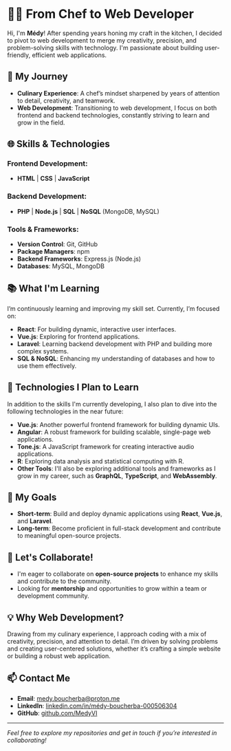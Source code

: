 # 👨‍🍳 From Chef to Web Developer

Hi, I'm **Médy**! After spending years honing my craft in the kitchen, I decided to pivot to web development to merge my creativity, precision, and problem-solving skills with technology. I'm passionate about building user-friendly, efficient web applications.

## 🚀 My Journey

- **Culinary Experience**: A chef’s mindset sharpened by years of attention to detail, creativity, and teamwork.
- **Web Development**: Transitioning to web development, I focus on both frontend and backend technologies, constantly striving to learn and grow in the field.

## 🌐 Skills & Technologies

### Frontend Development:
- **HTML** | **CSS** | **JavaScript**

### Backend Development:
- **PHP** | **Node.js** | **SQL** | **NoSQL** (MongoDB, MySQL)

### Tools & Frameworks:
- **Version Control**: Git, GitHub
- **Package Managers**: npm
- **Backend Frameworks**: Express.js (Node.js)
- **Databases**: MySQL, MongoDB

## 📚 What I'm Learning

I’m continuously learning and improving my skill set. Currently, I’m focused on:
- **React**: For building dynamic, interactive user interfaces.
- **Vue.js**: Exploring for frontend applications.
- **Laravel**: Learning backend development with PHP and building more complex systems.
- **SQL & NoSQL**: Enhancing my understanding of databases and how to use them effectively.

## 🔮 Technologies I Plan to Learn

In addition to the skills I'm currently developing, I also plan to dive into the following technologies in the near future:
- **Vue.js**: Another powerful frontend framework for building dynamic UIs.
- **Angular**: A robust framework for building scalable, single-page web applications.
- **Tone.js**: A JavaScript framework for creating interactive audio applications.
- **R**: Exploring data analysis and statistical computing with R.
- **Other Tools**: I'll also be exploring additional tools and frameworks as I grow in my career, such as **GraphQL**, **TypeScript**, and **WebAssembly**.

## 🎯 My Goals

- **Short-term**: Build and deploy dynamic applications using **React**, **Vue.js**, and **Laravel**.
- **Long-term**: Become proficient in full-stack development and contribute to meaningful open-source projects.

## 🤝 Let's Collaborate!

- I'm eager to collaborate on **open-source projects** to enhance my skills and contribute to the community.
- Looking for **mentorship** and opportunities to grow within a team or development community.

## 💡 Why Web Development?

Drawing from my culinary experience, I approach coding with a mix of creativity, precision, and attention to detail. I’m driven by solving problems and creating user-centered solutions, whether it’s crafting a simple website or building a robust web application.

## 📫 Contact Me

- **Email**: [medy.boucherba@proton.me](mailto:medy.boucherba@proton.me)
- **LinkedIn**: [linkedin.com/in/médy-boucherba-000506304](https://www.linkedin.com/in/médy-boucherba-000506304)
- **GitHub**: [github.com/MedyVI](https://github.com/MedyVI)

---

*Feel free to explore my repositories and get in touch if you’re interested in collaborating!*

<!---
MedyVI/MedyVI is a ✨ special ✨ repository because its `README.md` (this file) appears on your GitHub profile.
You can click the Preview link to take a look at your changes.
--->
